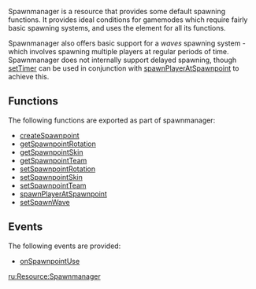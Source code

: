 Spawnmanager is a resource that provides some default spawning functions. It provides ideal conditions for gamemodes which require fairly basic spawning systems, and uses the <spawnpoint/> element for all its functions.

Spawnmanager also offers basic support for a *waves* spawning system - which involves spawning multiple players at regular periods of time. Spawnmanager does not internally support delayed spawning, though [setTimer](/docs/settimer.md "wikilink") can be used in conjunction with [spawnPlayerAtSpawnpoint](/docs/resource-spawnmanager/spawnplayeratspawnpoint.md "wikilink") to achieve this.

Functions
---------

The following functions are exported as part of spawnmanager:

-   [createSpawnpoint](/docs/resource-spawnmanager/createspawnpoint.md "wikilink")
-   [getSpawnpointRotation](/docs/resource-spawnmanager/getspawnpointrotation.md "wikilink")
-   [getSpawnpointSkin](/docs/resource-spawnmanager/getspawnpointskin.md "wikilink")
-   [getSpawnpointTeam](/docs/resource-spawnmanager/getspawnpointteam.md "wikilink")
-   [setSpawnpointRotation](/docs/resource-spawnmanager/setspawnpointrotation.md "wikilink")
-   [setSpawnpointSkin](/docs/resource-spawnmanager/setspawnpointskin.md "wikilink")
-   [setSpawnpointTeam](/docs/resource-spawnmanager/setspawnpointteam.md "wikilink")
-   [spawnPlayerAtSpawnpoint](/docs/resource-spawnmanager/spawnplayeratspawnpoint.md "wikilink")
-   [setSpawnWave](/docs/resource-spawnmanager/setspawnwave.md "wikilink")

Events
------

The following events are provided:

-   [onSpawnpointUse](/docs/resource-spawnmanager/onspawnpointuse.md "wikilink")

[ru:<Resource:Spawnmanager>](/docs/ru-resource-spawnmanager.md "wikilink")
